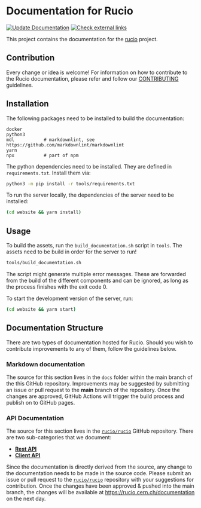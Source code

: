 # Documentation for Rucio

[![Update
Documentation](https://github.com/rucio/documentation/actions/workflows/update_documentation.yml/badge.svg)](https://github.com/rucio/documentation/actions/workflows/update_documentation.yml)
[![Check external
links](https://github.com/rucio/documentation/actions/workflows/check_external_links.yaml/badge.svg)](https://github.com/rucio/documentation/actions/workflows/check_external_links.yaml)

This project contains the documentation for the [rucio](https://github.com/rucio/rucio)
project.

## Contribution

Every change or idea is welcome! For information on how to contribute to the
Rucio documentation, please refer and follow our [CONTRIBUTING](CONTRIBUTING.md)
guidelines.

## Installation

The following packages need to be installed to build the documentation:

```text
docker
python3
mdl           # markdownlint, see https://github.com/markdownlint/markdownlint
yarn
npx           # part of npm
```

The python dependencies need to be installed. They are defined in
`requirements.txt`. Install them via:

```bash
python3 -m pip install -r tools/requirements.txt
```

To run the server locally, the dependencies of the server need to be installed:

```bash
(cd website && yarn install)
```

## Usage

To build the assets, run the `build_documentation.sh` script in `tools`. The
assets need to be build in order for the server to run!

```bash
tools/build_documentation.sh
```

The script might generate multiple error messages. These are forwarded from the
build of the different components and can be ignored, as long as the process
finishes with the exit code 0.

To start the development version of the server, run:

```bash
(cd website && yarn start)
```

## Documentation Structure

There are two types of documentation hosted for Rucio. Should you wish to
contribute improvements to any of them, follow the guidelines below.

### Markdown documentation

The source for this section lives in the ``docs`` folder within the main branch
of the this GitHub repository. Improvements may be suggested by submitting an
issue or pull request to the **main** branch of the repository.  Once the
changes are approved, GitHub Actions will trigger the build process and publish
on to GitHub pages.

### API Documentation

The source for this section lives in the
[``rucio/rucio``](https://github.com/rucio/rucio/) GitHub repository. There are
two sub-categories that we document:

- [__Rest
  API__](https://github.com/rucio/rucio/tree/master/lib/rucio/web/rest/flaskapi/v1)
- [__Client API__](https://github.com/rucio/rucio/tree/master/lib/rucio/client)

Since the documentation is directly derived from the source, any change to the
documentation needs to be made in the source code.  Please submit an issue or
pull request to the [``rucio/rucio``](https://github.com/rucio/rucio/)
repository with your suggestions for contribution.  Once the changes have been
approved & pushed into the main branch, the changes will be available at
<https://rucio.cern.ch/documentation> on the next day.
